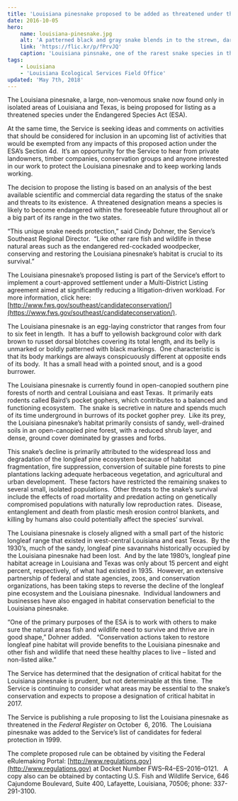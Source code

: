 ```yaml
---
title: 'Louisiana pinesnake proposed to be added as threatened under the Endangered Species Act'
date: 2016-10-05
hero:
    name: louisiana-pinesnake.jpg
    alt: 'A patterned black and gray snake blends in to the strewn, dark pine needles on the forest floor.'
    link: 'https://flic.kr/p/fPrvJQ'
    caption: 'Louisiana pinsnake, one of the rarest snake species in the world. Photo by USFWS.'
tags:
    - Louisiana
    - 'Louisiana Ecological Services Field Office'
updated: 'May 7th, 2018'
---
```


The Louisiana pinesnake, a large, non-venomous snake now found only in isolated areas of Louisiana and Texas, is being proposed for listing as a threatened species under the Endangered Species Act (ESA).

At the same time, the Service is seeking ideas and comments on activities that should be considered for inclusion in an upcoming list of activities that would be exempted from any impacts of this proposed action under the ESA’s Section 4d.  It’s an opportunity for the Service to hear from private landowners, timber companies, conservation groups and anyone interested in our work to protect the Louisiana pinesnake and to keep working lands working.

The decision to propose the listing is based on an analysis of the best available scientific and commercial data regarding the status of the snake and threats to its existence.  A threatened designation means a species is likely to become endangered within the foreseeable future throughout all or a big part of its range in the two states.

“This unique snake needs protection,” said Cindy Dohner, the Service’s Southeast Regional Director.  “Like other rare fish and wildlife in these natural areas such as the endangered red-cockaded woodpecker, conserving and restoring the Louisiana pinesnake’s habitat is crucial to its survival.”

The Louisiana pinesnake’s proposed listing is part of the Service’s effort to implement a court-approved settlement under a Multi-District Listing agreement aimed at significantly reducing a litigation-driven workload. For more information, click here: [http://www.fws.gov/southeast/candidateconservation/](https://www.fws.gov/southeast/candidateconservation/).

The Louisiana pinesnake is an egg-laying constrictor that ranges from four to six feet in length.  It has a buff to yellowish background color with dark brown to russet dorsal blotches covering its total length, and its belly is unmarked or boldly patterned with black markings.  One characteristic is that its body markings are always conspicuously different at opposite ends of its body.  It has a small head with a pointed snout, and is a good burrower.

The Louisiana pinesnake is currently found in open-canopied southern pine forests of north and central Louisiana and east Texas.  It primarily eats rodents called Baird’s pocket gophers, which contributes to a balanced and functioning ecosystem.  The snake is secretive in nature and spends much of its time underground in burrows of its pocket gopher prey.  Like its prey, the Louisiana pinesnake’s habitat primarily consists of sandy, well-drained soils in an open-canopied pine forest, with a reduced shrub layer, and dense, ground cover dominated by grasses and forbs.

This snake’s decline is primarily attributed to the widespread loss and degradation of the longleaf pine ecosystem because of habitat fragmentation, fire suppression, conversion of suitable pine forests to pine plantations lacking adequate herbaceous vegetation, and agricultural and urban development.  These factors have restricted the remaining snakes to several small, isolated populations.  Other threats to the snake’s survival include the effects of road mortality and predation acting on genetically compromised populations with naturally low reproduction rates.  Disease, entanglement and death from plastic mesh erosion control blankets, and killing by humans also could potentially affect the species’ survival.

The Louisiana pinesnake is closely aligned with a small part of the historic longleaf range that existed in west-central Louisiana and east Texas.  By the 1930’s, much of the sandy, longleaf pine savannahs historically occupied by the Louisiana pinesnake had been lost.  And by the late 1980’s, longleaf pine habitat acreage in Louisiana and Texas was only about 15 percent and eight percent, respectively, of what had existed in 1935.  However, an extensive partnership of federal and state agencies, zoos, and conservation organizations, has been taking steps to reverse the decline of the longleaf pine ecosystem and the Louisiana pinesnake.  Individual landowners and businesses have also engaged in habitat conservation beneficial to the Louisiana pinesnake.

“One of the primary purposes of the ESA is to work with others to make sure the natural areas fish and wildlife need to survive and thrive are in good shape,” Dohner added.   “Conservation actions taken to restore longleaf pine habitat will provide benefits to the Louisiana pinesnake and other fish and wildlife that need these healthy places to live – listed and non-listed alike.”

The Service has determined that the designation of critical habitat for the Louisiana pinesnake is prudent, but not determinable at this time.  The Service is continuing to consider what areas may be essential to the snake’s conservation and expects to propose a designation of critical habitat in 2017.

The Service is publishing a rule proposing to list the Louisiana pinesnake as threatened in the _Federal Register_ on October  6, 2016.  The Louisiana pinesnake was added to the Service’s list of candidates for federal protection in 1999.

The complete proposed rule can be obtained by visiting the Federal eRulemaking Portal: [http://www.regulations.gov](http://www.regulations.gov) at Docket Number FWS–R4–ES–2016–0121\.   A copy also can be obtained by contacting U.S. Fish and Wildlife Service, 646 Cajundome Boulevard, Suite 400, Lafayette, Louisiana, 70506; phone: 337-291-3100\.
